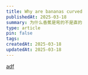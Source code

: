```yaml
---
title: Why are bananas curved
publishedAt: 2025-03-18
summary: 为什么香蕉是弯的不是直的
type: article
pin: false
tags: 
createdAt: 2025-03-18
updatedAt: 2025-03-18
---
```

[adf](nyc-chinese-taxi)